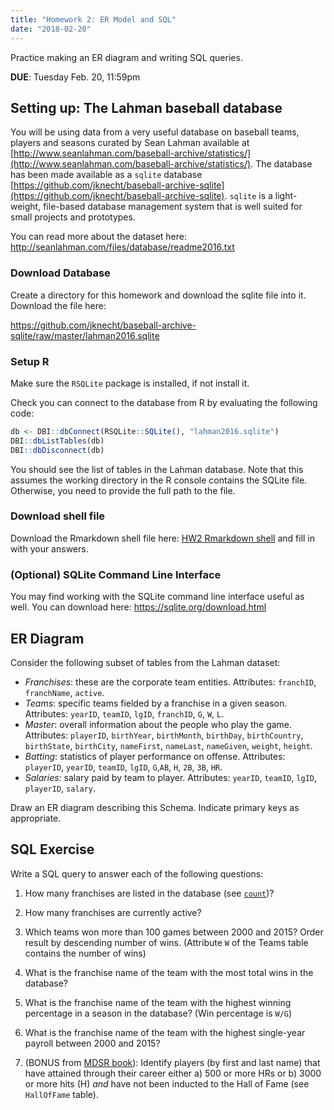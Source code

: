 ```yaml
---
title: "Homework 2: ER Model and SQL"
date: "2018-02-20"
---
```


Practice making an ER diagram and writing SQL queries.

**DUE**: Tuesday Feb. 20, 11:59pm

<!--more-->

## Setting up: The Lahman baseball database

You will be using data from a very useful database on baseball teams, players and seasons curated by Sean Lahman available at [http://www.seanlahman.com/baseball-archive/statistics/](http://www.seanlahman.com/baseball-archive/statistics/). The database has been made available as a `sqlite` database [https://github.com/jknecht/baseball-archive-sqlite](https://github.com/jknecht/baseball-archive-sqlite). `sqlite` is a light-weight, file-based database management system that is well suited for small projects and prototypes.

You can read more about the dataset here: http://seanlahman.com/files/database/readme2016.txt

### Download Database

Create a directory for this homework and download the sqlite file into it.
Download the file here:

https://github.com/jknecht/baseball-archive-sqlite/raw/master/lahman2016.sqlite

### Setup R

Make sure the `RSQLite` package is installed, if not install it.

Check you can connect to the database from R by evaluating the following code:

```r
db <- DBI::dbConnect(RSQLite::SQLite(), "lahman2016.sqlite")
DBI::dbListTables(db)
DBI::dbDisconnect(db)
```

You should see the list of tables in the Lahman database. Note that this assumes the working directory in the R console contains the SQLite file. Otherwise, you need to provide the full path to the file.

### Download shell file

Download the Rmarkdown shell file here: [HW2 Rmarkdown shell](/misc/hw2_er-sql.Rmd) and fill in with your answers. 

### (Optional) SQLite Command Line Interface

You may find working with the SQLite command line interface useful as well. You can download here:
https://sqlite.org/download.html

## ER Diagram

Consider the following subset of tables from the Lahman dataset:

- _Franchises_: these are the corporate team entities. Attributes: `franchID`, `franchName`, `active`. 
- _Teams_: specific teams fielded by a franchise in a given season. Attributes: `yearID`, `teamID`, `lgID`, `franchID`, `G`, `W`, `L`.
- _Master_: overall information about the people who play the game. Attributes: `playerID`, `birthYear`, `birthMonth`, `birthDay`, `birthCountry`, `birthState`, `birthCity`, `nameFirst`, `nameLast`, `nameGiven`, `weight`, `height`.
- _Batting_: statistics of player performance on offense. Attributes: `playerID`, `yearID`, `teamID`, `lgID`, `G`,`AB`, `H`, `2B`, `3B`, `HR`.
- _Salaries_: salary paid by team to player. Attributes: `yearID`, `teamID`, `lgID`, `playerID`, `salary`.

Draw an ER diagram describing this Schema. Indicate primary keys as appropriate.

## SQL Exercise

Write a SQL query to answer each of the following questions:

1) How many franchises are listed in the database (see [`count`](https://sqlite.org/lang_aggfunc.html#count))?

2) How many franchises are currently active?

3) Which teams won more than 100 games between 2000 and 2015? Order result by descending number of wins. (Attribute `W` of the Teams table contains the number of wins)

4) What is the franchise name of the team with the most total wins in the database?

5) What is the franchise name of the team with the highest winning percentage in a season in the database? (Win percentage is `W/G`)

6) What is the franchise name of the team with the highest single-year payroll between 2000 and 2015?

7) (BONUS from [MDSR book](https://mdsr-book.github.io/)): Identify players (by first and last name) that have attained through their career either a) 500 or more HRs or b) 3000 or more hits (H) _and_ have not been inducted to the Hall of Fame (see `HallOfFame` table).



